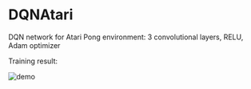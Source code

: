 # DQNAtari

DQN network for Atari Pong environment: 3 convolutional layers, RELU, Adam optimizer

Training result:

![demo](https://github.com/user-attachments/assets/37bac894-455b-4be6-ab00-e04599314114)

